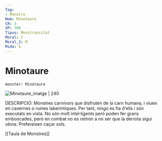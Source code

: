 ```yaml
---
Tag:
- Monstre
Nom: Minotaure
CR: 3
XP: 700
Tipus: Monstruositat
Moral: C
Moral_2: M
Mida: G
---
```

# Minotaure

```statblock
monster: Minotaure
```

![Minotaure_imatge | 240](https://i.pinimg.com/564x/24/93/60/24936051262d9cc6b346988c227bde42.jpg)

DESCRIPCIÓ: 
Monstres carnívors que disfruten de la carn humana, i viuen en cavernes o ruines laberíntiques. Per tant, ningú es fia d'ells i són executats en vista. No són molt intel·ligents però poden fer grans emboscades, però en combat no es retiren a no ser que la derrota sigui obvia. Prefereixen caçar sols.

[[Taula de Monstres]]